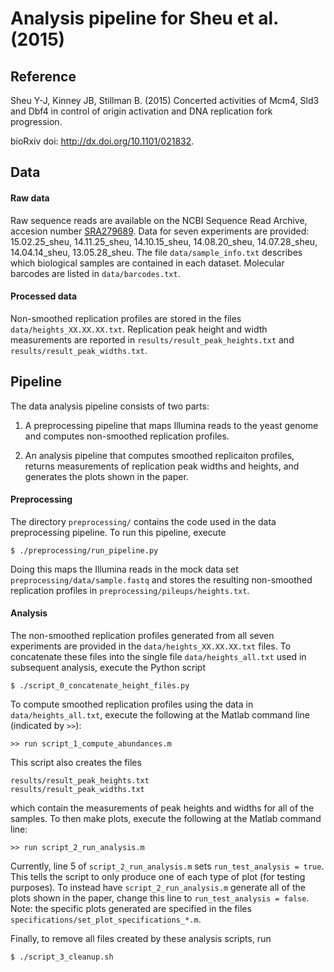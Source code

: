 # Analysis pipeline for Sheu et al. (2015)


## Reference

Sheu Y-J, Kinney JB, Stillman B. (2015) Concerted activities of Mcm4, Sld3 and Dbf4 in control of origin activation and DNA replication fork progression.

bioRxiv doi: http://dx.doi.org/10.1101/021832.

## Data

#### Raw data

Raw sequence reads are available on the NCBI Sequence Read Archive, accesion number [SRA279689](http://www.ncbi.nlm.nih.gov/sra/?term=SRA279689). Data for seven experiments are provided: 15.02.25_sheu, 14.11.25_sheu, 14.10.15_sheu, 14.08.20_sheu, 14.07.28_sheu, 14.04.14_sheu, 13.05.28_sheu. The file `data/sample_info.txt` describes which biological samples are contained in each dataset. Molecular barcodes are listed in `data/barcodes.txt`.

#### Processed data

Non-smoothed replication profiles are stored in the files `data/heights_XX.XX.XX.txt`. Replication peak height and width measurements are reported in `results/result_peak_heights.txt` and `results/result_peak_widths.txt`.

## Pipeline

The data analysis pipeline consists of two parts: 

1. A preprocessing pipeline that maps Illumina reads to the yeast genome and computes non-smoothed replication profiles.
 
2. An analysis pipeline that computes smoothed replicaiton profiles, returns measurements of replication peak widths and heights, and generates the plots shown in the paper.

#### Preprocessing

The directory `preprocessing/` contains the code used in the data preprocessing pipeline. To run this pipeline, execute

```
$ ./preprocessing/run_pipeline.py
```

Doing this maps the Illumina reads in the mock data set `preprocessing/data/sample.fastq` and stores the resulting non-smoothed replication profiles in `preprocessing/pileups/heights.txt`. 


#### Analysis

The non-smoothed replication profiles generated from all seven experiments are provided in the `data/heights_XX.XX.XX.txt` files. To concatenate these files into the single file `data/heights_all.txt` used in subsequent analysis, execute the Python script

```
$ ./script_0_concatenate_height_files.py
```

To compute smoothed replication profiles using the data in `data/heights_all.txt`, execute the following at the Matlab command line (indicated by `>>`):

```
>> run script_1_compute_abundances.m
```
	
This script also creates the files

```
results/result_peak_heights.txt
results/result_peak_widths.txt
```

which contain the measurements of peak heights and widths for all of the samples. To then make plots, execute the following at the Matlab command line:

```
>> run script_2_run_analysis.m
```

Currently, line 5 of `script_2_run_analysis.m` sets `run_test_analysis = true`. This tells the script to only produce one of each type of plot (for testing purposes). To instead have `script_2_run_analysis.m` generate all of the plots shown in the paper, change this line to `run_test_analysis = false`. Note: the specific plots generated are specified in the files `specifications/set_plot_specifications_*.m`. 

Finally, to remove all files created by these analysis scripts, run

```
$ ./script_3_cleanup.sh
```
